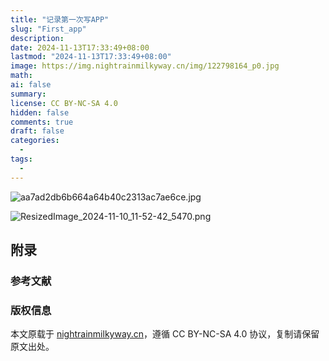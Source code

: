 ```yaml
---
title: "记录第一次写APP"
slug: "First_app"
description: 
date: 2024-11-13T17:33:49+08:00
lastmod: "2024-11-13T17:33:49+08:00"
image: https://img.nightrainmilkyway.cn/img/122798164_p0.jpg
math: 
ai: false
summary:
license: CC BY-NC-SA 4.0
hidden: false
comments: true
draft: false
categories:
  - 
tags:
  - 
---
```



![aa7ad2db6b664a64b40c2313ac7ae6ce.jpg](https://img.nightrainmilkyway.cn/img/aa7ad2db6b664a64b40c2313ac7ae6ce.jpg)


![ResizedImage_2024-11-10_11-52-42_5470.png](https://img.nightrainmilkyway.cn/img/ResizedImage_2024-11-10_11-52-42_5470.png)

## 附录

### 参考文献

### 版权信息

本文原载于 [nightrainmilkyway.cn](https://nightrainmilkyway.cn)，遵循 CC BY-NC-SA 4.0 协议，复制请保留原文出处。
